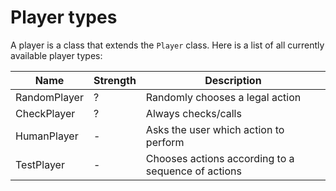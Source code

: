 # Player types

A player is a class that extends the `Player` class.
Here is a list of all currently available player types:

|Name|Strength|Description|
|----|--------|-----------|
|RandomPlayer|?|Randomly chooses a legal action|
|CheckPlayer|?|Always checks/calls|
|HumanPlayer|-|Asks the user which action to perform|
|TestPlayer|-|Chooses actions according to a sequence of actions|